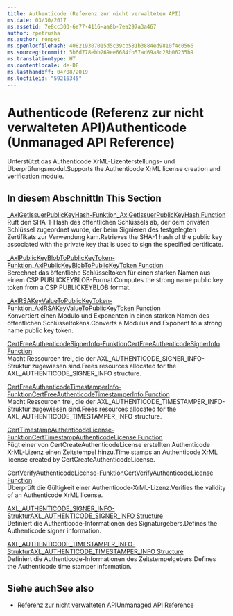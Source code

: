```yaml
---
title: Authenticode (Referenz zur nicht verwalteten API)
ms.date: 03/30/2017
ms.assetid: 7e8cc303-6e77-4116-aa8b-7ea297a3a467
author: rpetrusha
ms.author: ronpet
ms.openlocfilehash: 408219307015d5c39cb581b3884ed9810f4c0566
ms.sourcegitcommit: 5b6d778ebb269ee6684fb57ad69a8c28b06235b9
ms.translationtype: HT
ms.contentlocale: de-DE
ms.lasthandoff: 04/08/2019
ms.locfileid: "59216345"
---
```

# <a name="authenticode-unmanaged-api-reference"></a><span data-ttu-id="f534f-102">Authenticode (Referenz zur nicht verwalteten API)</span><span class="sxs-lookup"><span data-stu-id="f534f-102">Authenticode (Unmanaged API Reference)</span></span>
<span data-ttu-id="f534f-103">Unterstützt das Authenticode XrML-Lizenterstellungs- und Überprüfungsmodul.</span><span class="sxs-lookup"><span data-stu-id="f534f-103">Supports the Authenticode XrML license creation and verification module.</span></span>  
  
## <a name="in-this-section"></a><span data-ttu-id="f534f-104">In diesem Abschnitt</span><span class="sxs-lookup"><span data-stu-id="f534f-104">In This Section</span></span>  
 [<span data-ttu-id="f534f-105">_AxlGetIssuerPublicKeyHash-Funktion</span><span class="sxs-lookup"><span data-stu-id="f534f-105">_AxlGetIssuerPublicKeyHash Function</span></span>](../../../../docs/framework/unmanaged-api/authenticode/axlgetissuerpublickeyhash-function.md)  
 <span data-ttu-id="f534f-106">Ruft den SHA-1-Hash des öffentlichen Schlüssels ab, der dem privaten Schlüssel zugeordnet wurde, der beim Signieren des festgelegten Zertifikats zur Verwendung kam.</span><span class="sxs-lookup"><span data-stu-id="f534f-106">Retrieves the SHA-1 hash of the public key associated with the private key that is used to sign the specified certificate.</span></span>  
  
 [<span data-ttu-id="f534f-107">_AxlPublicKeyBlobToPublicKeyToken-Funktion</span><span class="sxs-lookup"><span data-stu-id="f534f-107">_AxlPublicKeyBlobToPublicKeyToken Function</span></span>](../../../../docs/framework/unmanaged-api/authenticode/axlpublickeyblobtopublickeytoken-function.md)  
 <span data-ttu-id="f534f-108">Berechnet das öffentliche Schlüsseltoken für einen starken Namen aus einem CSP PUBLICKEYBLOB-Format.</span><span class="sxs-lookup"><span data-stu-id="f534f-108">Computes the strong name public key token from a CSP PUBLICKEYBLOB format.</span></span>  
  
 [<span data-ttu-id="f534f-109">_AxlRSAKeyValueToPublicKeyToken-Funktion</span><span class="sxs-lookup"><span data-stu-id="f534f-109">_AxlRSAKeyValueToPublicKeyToken Function</span></span>](../../../../docs/framework/unmanaged-api/authenticode/axlrsakeyvaluetopublickeytoken-function.md)  
 <span data-ttu-id="f534f-110">Konvertiert einen Modulo und Exponenten in einen starken Namen des öffentlichen Schlüsseltokens.</span><span class="sxs-lookup"><span data-stu-id="f534f-110">Converts a Modulus and Exponent to a strong name public key token.</span></span>  
  
 [<span data-ttu-id="f534f-111">CertFreeAuthenticodeSignerInfo-Funktion</span><span class="sxs-lookup"><span data-stu-id="f534f-111">CertFreeAuthenticodeSignerInfo Function</span></span>](../../../../docs/framework/unmanaged-api/authenticode/certfreeauthenticodesignerinfo-function.md)  
 <span data-ttu-id="f534f-112">Macht Ressourcen frei, die der AXL_AUTHENTICODE_SIGNER_INFO-Struktur zugewiesen sind.</span><span class="sxs-lookup"><span data-stu-id="f534f-112">Frees resources allocated for the AXL_AUTHENTICODE_SIGNER_INFO structure.</span></span>  
  
 [<span data-ttu-id="f534f-113">CertFreeAuthenticodeTimestamperInfo-Funktion</span><span class="sxs-lookup"><span data-stu-id="f534f-113">CertFreeAuthenticodeTimestamperInfo Function</span></span>](../../../../docs/framework/unmanaged-api/authenticode/certfreeauthenticodetimestamperinfo-function.md)  
 <span data-ttu-id="f534f-114">Macht Ressourcen frei, die der AXL_AUTHENTICODE_TIMESTAMPER_INFO-Struktur zugewiesen sind.</span><span class="sxs-lookup"><span data-stu-id="f534f-114">Frees resources allocated for the AXL_AUTHENTICODE_TIMESTAMPER_INFO structure.</span></span>  
  
 [<span data-ttu-id="f534f-115">CertTimestampAuthenticodeLicense-Funktion</span><span class="sxs-lookup"><span data-stu-id="f534f-115">CertTimestampAuthenticodeLicense Function</span></span>](../../../../docs/framework/unmanaged-api/authenticode/certtimestampauthenticodelicense-function.md)  
 <span data-ttu-id="f534f-116">Fügt einer von CertCreateAuthenticodeLicense erstellten Authenticode XrML-Lizenz einen Zeitstempel hinzu.</span><span class="sxs-lookup"><span data-stu-id="f534f-116">Time stamps an Authenticode XrML license created by CertCreateAuthenticodeLicense.</span></span>  
  
 [<span data-ttu-id="f534f-117">CertVerifyAuthenticodeLicense-Funktion</span><span class="sxs-lookup"><span data-stu-id="f534f-117">CertVerifyAuthenticodeLicense Function</span></span>](../../../../docs/framework/unmanaged-api/authenticode/certverifyauthenticodelicense-function.md)  
 <span data-ttu-id="f534f-118">Überprüft die Gültigkeit einer Authenticode-XrML-Lizenz.</span><span class="sxs-lookup"><span data-stu-id="f534f-118">Verifies the validity of an Authenticode XrML license.</span></span>  
  
 [<span data-ttu-id="f534f-119">AXL_AUTHENTICODE_SIGNER_INFO-Struktur</span><span class="sxs-lookup"><span data-stu-id="f534f-119">AXL_AUTHENTICODE_SIGNER_INFO Structure</span></span>](../../../../docs/framework/unmanaged-api/authenticode/axl-authenticode-signer-info-structure.md)  
 <span data-ttu-id="f534f-120">Definiert die Authenticode-Informationen des Signaturgebers.</span><span class="sxs-lookup"><span data-stu-id="f534f-120">Defines the Authenticode signer information.</span></span>  
  
 [<span data-ttu-id="f534f-121">AXL_AUTHENTICODE_TIMESTAMPER_INFO-Struktur</span><span class="sxs-lookup"><span data-stu-id="f534f-121">AXL_AUTHENTICODE_TIMESTAMPER_INFO Structure</span></span>](../../../../docs/framework/unmanaged-api/authenticode/axl-authenticode-timestamper-info-structure.md)  
 <span data-ttu-id="f534f-122">Definiert die Authenticode-Informationen des Zeitstempelgebers.</span><span class="sxs-lookup"><span data-stu-id="f534f-122">Defines the Authenticode time stamper information.</span></span>  
  
## <a name="see-also"></a><span data-ttu-id="f534f-123">Siehe auch</span><span class="sxs-lookup"><span data-stu-id="f534f-123">See also</span></span>

- [<span data-ttu-id="f534f-124">Referenz zur nicht verwalteten API</span><span class="sxs-lookup"><span data-stu-id="f534f-124">Unmanaged API Reference</span></span>](../../../../docs/framework/unmanaged-api/index.md)
